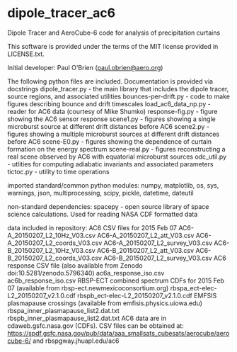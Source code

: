 # dipole_tracer_ac6
Dipole Tracer and AeroCube-6 code for analysis of precipitation curtains

This software is provided under the terms of the MIT license provided in LICENSE.txt.

Initial developer: Paul O'Brien (paul.obrien@aero.org)

The following python files are included. Documentation is provided via docstrings
dipole_tracer.py - the main library that includes the dipole tracer, source regions, and associated utilities
bounces-per-drift.py - code to make figures describing bounce and drift timescales
load_ac6_data_np.py - reader for AC6 data (courtesy of Mike Shumko)
response-fig.py - figure showing the AC6 sensor response
scene1.py - figures showing a single microburst source at different drift distances before AC6
scene2.py - figures showing a multiple microburst sources at different drift distances before AC6
scene-E0.py - figures showing the dependence of curtain formation on the energy spectrum
scene-real.py - figures reconstructing a real scene observed by AC6 with equatorial microburst sources
odc_util.py - utlities for computing adiabatic invariants and associated parameters
tictoc.py - utility to time operations

imported standard/common python modules:
numpy, matplotlib, os, sys, warnings, json, multiprocessing, scipy, pickle, datetime, dateutil

non-standard dependencies:
spacepy - open source library of space science calculations. Used for reading NASA CDF formatted data

data included in repository:
AC6 CSV files for 2015 Feb 07
    AC6-A_20150207_L2_10Hz_V03.csv
    AC6-A_20150207_L2_att_V03.csv
    AC6-A_20150207_L2_coords_V03.csv
    AC6-A_20150207_L2_survey_V03.csv
    AC6-B_20150207_L2_10Hz_V03.csv
    AC6-B_20150207_L2_att_V03.csv
    AC6-B_20150207_L2_coords_V03.csv
    AC6-B_20150207_L2_survey_V03.csv
AC6 response CSV file (also available from Zenodo doi:10.5281/zenodo.5796340)
    ac6a_response_iso.csv
    ac6b_response_iso.csv
RBSP-ECT combined spectrum CDFs for 2015 Feb 07 (available from rbsp-ect.newmexicoconsortium.org)
    rbspa_ect-elec-L2_20150207_v2.1.0.cdf
    rbspb_ect-elec-L2_20150207_v2.1.0.cdf
EMFSIS plasmapause crossings (available from emfisis.physics.uiowa.edu)
    rbspa_inner_plasmapause_list2.dat.txt
    rbspb_inner_plasmapause_list2.dat.txt
AC6 data are in cdaweb.gsfc.nasa.gov (CDFs). CSV files can be obtained at:
  https://spdf.gsfc.nasa.gov/pub/data/aaa_smallsats_cubesats/aerocube/aerocube-6/ and rbspgway.jhuapl.edu/ac6


